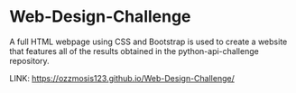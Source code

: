 # Web-Design-Challenge

A full HTML webpage using CSS and Bootstrap is used to create a website that features all of the results obtained in the python-api-challenge repository. 

LINK: https://ozzmosis123.github.io/Web-Design-Challenge/
